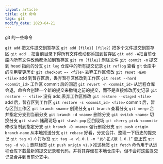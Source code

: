 ```yaml
---
layout: article
title: git 命令
tags: git
modify_date: 2023-04-21
---
```


git 的一些命令

<!--more-->

`git add` 把文件提交到暂存区
`git add [file1] [file2]` 把多个文件提交到暂存区
`git add .` 把当前目录下得所有文件改动都添加到暂存区
`git add -A`把当前仓库内所有文件改动都添加到暂存区
`git rm [file1]` 删除文件
`git commit -m` 提交到 head 指向的分支
`git log` 仓库中的所有提交记录
`git reflog` 查看 git 仓库中的引用变更历史
`git checkout —- <file>` 丢弃工作区修改
`git reset HEAD <file>` add 到暂存区后，丢弃暂存区修改到工作区
`git reset --hard <commit_id>` 工作区 commit 后的回退
`git revert -n <commit_id>` 从远程仓库会退，命令会创建一个新的提交来撤销之前的提交，而不是直接修改历史记录
`git restore -- <file>` 没有 add,丢弃工作区修改
`git restore --staged <file>` add 后，暂存区到工作区
`git restore -s <commit_id> <file>` commit 后，暂存区到工作区
`git branch <name>` 创建分支
`git branch` 查看分支
`git merge` 合并指定分支到当前分支
`git branch -d <name>` 删除分支
`git switch <name>` 切换分支
`git stash` 储藏现场
`git stash pop` 回到现场
`git cherry-pick <commit>` 修改复制到指定分支
`git branch -D <name>` 强行删除分支
`git push origin branch-name` 从本地推送分支
`git rebase` 好看，分支合并、整理一下历史的提交记
`git tag v1.0` 打标签
`git tag -a v1.0.1 -m "发布正式版 1.0.1”` 更正式
`git tag -d v0.1` 删除标签
`git push origin v1.0` 推送标签
`git fetch` 命令用于从远程仓库下载最新的提交记录和代码，并将其存储在本地仓库中，但不会将这些提交记录合并到当前分支中。
